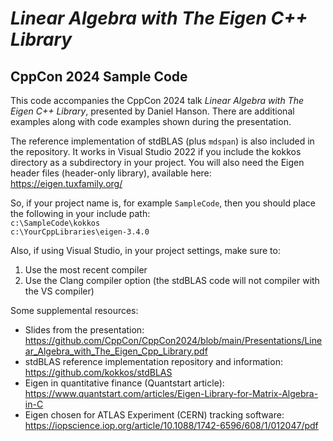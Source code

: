 # _Linear Algebra with The Eigen C++ Library_
## CppCon 2024 Sample Code

This code accompanies the CppCon 2024 talk _Linear Algebra with The Eigen C++ Library_, presented by Daniel Hanson.  There are additional examples along with code examples shown during the presentation. 

The reference implementation of stdBLAS (plus `mdspan`) is also included in the repository.  It works in Visual Studio 2022 if you include the kokkos directory as a subdirectory in your project.  You will also need the Eigen header files (header-only library), available here: https://eigen.tuxfamily.org/

So, if your project name is, for example `SampleCode`, then you should place the following in your include path:  
`c:\SampleCode\kokkos`  
`c:\YourCppLibraries\eigen-3.4.0`

Also, if using Visual Studio, in your project settings, make sure to:  
1. Use the most recent compiler  
2. Use the Clang compiler option (the stdBLAS code will not compiler with the VS compiler)  

Some supplemental resources:

* Slides from the presentation:  https://github.com/CppCon/CppCon2024/blob/main/Presentations/Linear_Algebra_with_The_Eigen_Cpp_Library.pdf
* stdBLAS reference implementation repository and information:  https://github.com/kokkos/stdBLAS  
* Eigen in quantitative finance (Quantstart article): https://www.quantstart.com/articles/Eigen-Library-for-Matrix-Algebra-in-C  
* Eigen chosen for ATLAS Experiment (CERN) tracking software:  https://iopscience.iop.org/article/10.1088/1742-6596/608/1/012047/pdf  
